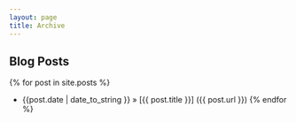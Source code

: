 ```yaml
---
layout: page
title: Archive
---
```


## Blog Posts

{% for post in site.posts %}
  * {{post.date | date_to_string }} &raquo; [{{ post.title }}] ({{ post.url }})
{% endfor %}
